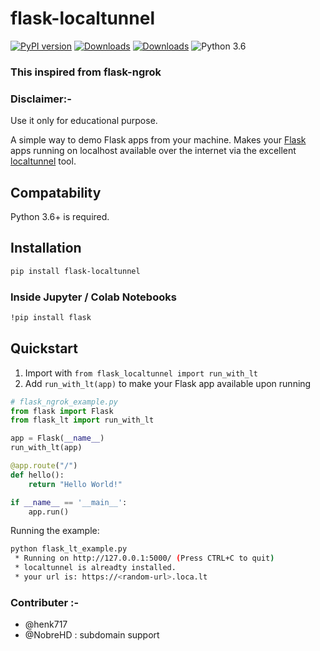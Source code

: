 # flask-localtunnel

 [![PyPI version](https://badge.fury.io/py/flask-localtunnel.svg)](https://badge.fury.io/py/flask-localtunnel)
 [![Downloads](https://pepy.tech/badge/flask-localtunnel/month)](https://pepy.tech/project/flask-localtunnel)
 [![Downloads](https://static.pepy.tech/personalized-badge/flask-localtunnel?period=total&units=international_system&left_color=green&right_color=blue&left_text=Total%20Downloads)](https://pepy.tech/project/flask-localtunnel)
 ![Python 3.6](https://img.shields.io/badge/python-3.6-yellow.svg)

### This inspired from flask-ngrok


### Disclaimer:-
Use it only for educational purpose.


A simple way to demo Flask apps from your machine.
Makes your [Flask](http://flask.pocoo.org/) apps running on localhost available
 over the internet via the excellent [localtunnel](https://github.com/localtunnel/localtunnel) tool.

## Compatability
Python 3.6+ is required.

## Installation

```bash
pip install flask-localtunnel
```
### Inside Jupyter / Colab Notebooks

```bash
!pip install flask
```

## Quickstart
1. Import with ```from flask_localtunnel import run_with_lt```
2. Add `run_with_lt(app)` to make your Flask app available upon running
```python
# flask_ngrok_example.py
from flask import Flask
from flask_lt import run_with_lt

app = Flask(__name__)
run_with_lt(app)

@app.route("/")
def hello():
    return "Hello World!"

if __name__ == '__main__':
    app.run()
```
Running the example:
```bash
python flask_lt_example.py
 * Running on http://127.0.0.1:5000/ (Press CTRL+C to quit)
 * localtunnel is alreadty installed.
 * your url is: https://<random-url>.loca.lt
```

### Contributer :- 
- @henk717
- @NobreHD : subdomain support 

